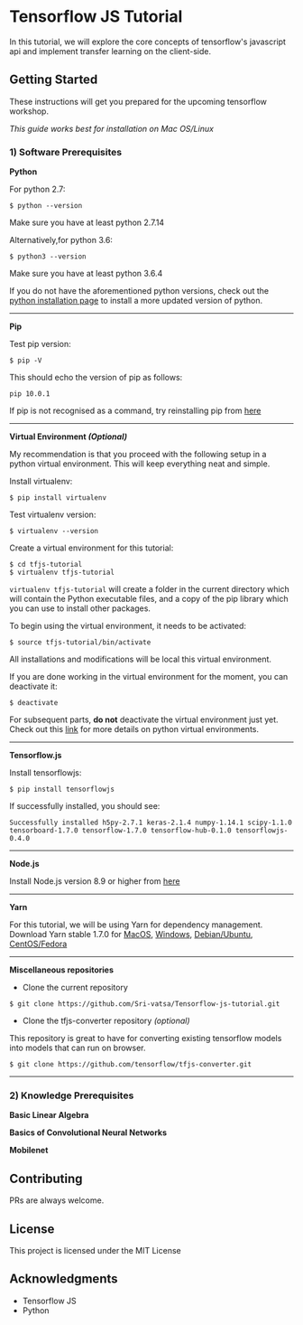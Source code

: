 # Tensorflow JS Tutorial

In this tutorial, we will explore the core concepts of tensorflow's javascript api and implement transfer learning on the client-side.

## Getting Started

These instructions will get you prepared for the upcoming tensorflow workshop. 

_This guide works best for installation on Mac OS/Linux_

### 1) Software Prerequisites

**Python** 

For python 2.7:
```
$ python --version
```
Make sure you have at least python 2.7.14

Alternatively,for python 3.6:
```
$ python3 --version
```
Make sure you have at least python 3.6.4

If you do not have the aforementioned python versions, check out the [python installation page](https://www.python.org/downloads) to install a more updated version of python.

---

**Pip**

Test pip version:
```
$ pip -V
```
This should echo the version of pip as follows:

```
pip 10.0.1
```
If pip is not recognised as a command, try reinstalling pip from [here](https://pip.pypa.io/en/stable/installing/)

---
**Virtual Environment _(Optional)_**

My recommendation is that you proceed with the following setup in a python virtual environment. This will keep everything neat and simple.

Install virtualenv:
```
$ pip install virtualenv
```
Test virtualenv version:
```
$ virtualenv --version
```

Create a virtual environment for this tutorial:
```
$ cd tfjs-tutorial
$ virtualenv tfjs-tutorial
```
```virtualenv tfjs-tutorial``` will create a folder in the current directory which will contain the Python executable files, and a copy of the pip library which you can use to install other packages. 

To begin using the virtual environment, it needs to be activated:
```
$ source tfjs-tutorial/bin/activate
```

All installations and modifications will be local this virtual environment. 

If you are done working in the virtual environment for the moment, you can deactivate it:
```
$ deactivate
```

For subsequent parts, __do not__ deactivate the virtual environment just yet. Check out this [link](http://docs.python-guide.org/en/latest/dev/virtualenvs/#lower-level-virtualenv) for more details on python virtual environments.

---

**Tensorflow.js**

Install tensorflowjs:
```
$ pip install tensorflowjs
```
If successfully installed, you should see:
```
Successfully installed h5py-2.7.1 keras-2.1.4 numpy-1.14.1 scipy-1.1.0 tensorboard-1.7.0 tensorflow-1.7.0 tensorflow-hub-0.1.0 tensorflowjs-0.4.0
```
---

**Node.js**

Install Node.js version 8.9 or higher from [here](https://nodejs.org/en/)

---

**Yarn**

For this tutorial, we will be using Yarn for dependency management. Download Yarn stable 1.7.0 for [MacOS](https://yarnpkg.com/lang/en/docs/install/#mac-stable), [Windows](https://yarnpkg.com/lang/en/docs/install/#windows-stable), [Debian/Ubuntu](https://yarnpkg.com/lang/en/docs/install/#debian-stable), [CentOS/Fedora](https://yarnpkg.com/lang/en/docs/install/#centos-stable) 

---

**Miscellaneous repositories**

* Clone the current repository

```
$ git clone https://github.com/Sri-vatsa/Tensorflow-js-tutorial.git

```

* Clone the tfjs-converter repository _(optional)_

This repository is great to have for converting existing tensorflow models into models that can run on browser.

```
$ git clone https://github.com/tensorflow/tfjs-converter.git
```

---

### 2) Knowledge Prerequisites

**Basic Linear Algebra**

**Basics of Convolutional Neural Networks**

**Mobilenet**



## Contributing

PRs are always welcome. 

## License

This project is licensed under the MIT License

## Acknowledgments

* Tensorflow JS
* Python 
